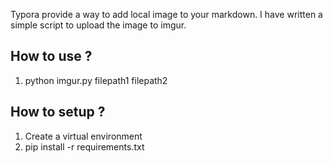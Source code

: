 Typora provide a way to add local image to your markdown. I have written a simple script to upload the image to imgur.

## How to use ?

1. python imgur.py filepath1 filepath2

## How to setup ?

1. Create a virtual environment
2. pip install -r requirements.txt

